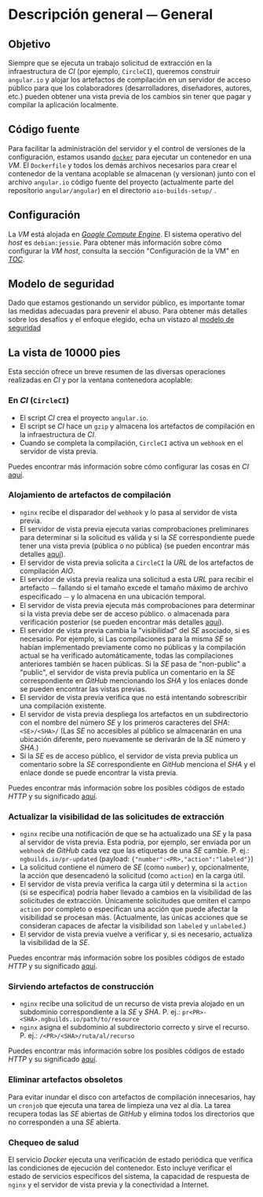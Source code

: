 # Descripción general ⏤ General


## Objetivo
Siempre que se ejecuta un trabajo solicitud de extracción en la infraestructura de *CI* (por ejemplo, `CircleCI`), queremos construir `angular.io`
y alojar los artefactos de compilación en un servidor de acceso público para que los colaboradores (desarrolladores,
diseñadores, autores, etc.) pueden obtener una vista previa de los cambios sin tener que pagar y compilar la aplicación
localmente.


## Código fuente
Para facilitar la administración del servidor y el control de versiones de la configuración, estamos usando
[`docker`](https://www.docker.com) para ejecutar un contenedor en una *VM*. El `Dockerfile` y todos los demás archivos
necesarios para crear el contenedor de la ventana acoplable se almacenan (y versionan) junto con el archivo `angular.io`
código fuente del proyecto (actualmente parte del repositorio `angular/angular`) en el directorio `aio-builds-setup/`
.


## Configuración
La *VM* está alojada en [*Google Compute Engine*](https://cloud.google.com/compute/). El sistema operativo del *host* es
`debian:jessie`. Para obtener más información sobre cómo configurar la *VM host*, consulta la sección "Configuración de la VM"
en [*TOC*](_TOC.md).


## Modelo de seguridad
Dado que estamos gestionando un servidor público, es importante tomar las medidas adecuadas para
prevenir el abuso. Para obtener más detalles sobre los desafíos y el enfoque elegido, echa un vistazo al
[modelo de seguridad](overview--security-model.md)


## La vista de 10000 pies
Esta sección ofrece un breve resumen de las diversas operaciones realizadas en *CI* y por la ventana contenedora
acoplable:


### En *CI* (`CircleCI`)
- El script *CI* crea el proyecto `angular.io`.
- El script se *CI* hace un `gzip` y almacena los artefactos de compilación en la infraestructura de *CI*.
- Cuando se completa la compilación, `CircleCI` activa un `webhook` en el servidor de vista previa.

Puedes encontrar más información sobre cómo configurar las cosas en *CI* [aquí](misc--integrate-with-ci.md).


### Alojamiento de artefactos de compilación
- `nginx` recibe el disparador del `webhook` y lo pasa al servidor de vista previa.
- El servidor de vista previa ejecuta varias comprobaciones preliminares para determinar si la solicitud es válida y
  si la *SE* correspondiente puede tener una vista previa (pública o no pública) (se pueden encontrar más detalles
  [aquí](overview--security-model.md)).
- El servidor de vista previa solicita a `CircleCI` la *URL* de los artefactos de compilación *AIO*.
- El servidor de vista previa realiza una solicitud a esta *URL* para recibir el artefacto ⏤ fallando si el tamaño
  excede el tamaño máximo de archivo especificado ⏤ y lo almacena en una ubicación temporal.
- El servidor de vista previa ejecuta más comprobaciones para determinar si la vista previa debe ser de acceso público.
  o almacenada para verificación posterior (se pueden encontrar más detalles [aquí](overview--security-model.md)).
- El servidor de vista previa cambia la "visibilidad" del *SE* asociado, si es necesario. Por ejemplo, si
  Las compilaciones para la misma *SE* se habían implementado previamente como no públicas y la compilación actual se ha
  verificado automáticamente, todas las compilaciones anteriores también se hacen públicas.
  Si la *SE* pasa de "non-public" a "public", el servidor de vista previa publica un comentario en la
  *SE* correspondiente en *GitHub* mencionando los *SHA* y los enlaces donde se pueden encontrar las vistas previas.
- El servidor de vista previa verifica que no está intentando sobrescribir una compilación existente.
- El servidor de vista previa despliega los artefactos en un subdirectorio con el nombre del número *SE* y los
  primeros caracteres del *SHA*: `<SE>/<SHA>/`
  (Las *SE* no accesibles al público se almacenarán en una ubicación diferente, pero nuevamente se derivarán de la *SE*
  número y *SHA*.)
- Si la *SE* es de acceso público, el servidor de vista previa publica un comentario sobre la *SE* correspondiente en
  *GitHub* menciona el *SHA* y el enlace donde se puede encontrar la vista previa.

Puedes encontrar más información sobre los posibles códigos de estado *HTTP* y su significado
[aquí](overview--http-status-codes.md).


### Actualizar la visibilidad de las solicitudes de extracción
- `nginx` recibe una notificación de que se ha actualizado una *SE* y la pasa al
  servidor de vista previa. Esta podría, por ejemplo, ser enviada por un `webhook` de *GitHub* cada vez que las etiquetas de una *SE*
  cambie.
  P. ej.: `ngbuilds.io/pr-updated` (payload: `{"number":<PR>,"action":"labeled"}`)
- La solicitud contiene el número de *SE* (como `number`) y, opcionalmente, la acción que desencadenó la
  solicitud (como `action`) en la carga útil.
- El servidor de vista previa verifica la carga útil y determina si la `action` (si se especifica) podría
  haber llevado a cambios en la visibilidad de las solicitudes de extracción. Únicamente solicitudes que omiten el campo `action` por completo o
  especifican una acción que puede afectar la visibilidad se procesan más.
  (Actualmente, las únicas acciones que se consideran capaces de afectar la visibilidad son `labeled` y
  `unlabeled`.)
- El servidor de vista previa vuelve a verificar y, si es necesario, actualiza la visibilidad de la *SE*.

Puedes encontrar más información sobre los posibles códigos de estado *HTTP* y su significado
[aquí](overview--http-status-codes.md).


### Sirviendo artefactos de construcción
- `nginx` recibe una solicitud de un recurso de vista previa alojado en un subdominio correspondiente a la *SE* y *SHA*.
  P. ej.: `pr<PR>-<SHA>.ngbuilds.io/path/to/resource`
- `nginx` asigna el subdominio al subdirectorio correcto y sirve el recurso.
  P. ej.: `/<PR>/<SHA>/ruta/al/recurso`

Puedes encontrar más información sobre los posibles códigos de estado *HTTP* y su significado
[aquí](overview--http-status-codes.md).


### Eliminar artefactos obsoletos
Para evitar inundar el disco con artefactos de compilación innecesarios, hay un `cronjob` que ejecuta una
tarea de limpieza una vez al día. La tarea recupera todas las *SE* abiertas de *GitHub* y elimina todos los directorios
que no corresponden a una *SE* abierta.


### Chequeo de salud
El servicio *Docker* ejecuta una verificación de estado periódica que verifica las condiciones de ejecución del
contenedor. Esto incluye verificar el estado de servicios específicos del sistema, la capacidad de respuesta de
`nginx` y el servidor de vista previa y la conectividad a Internet.
